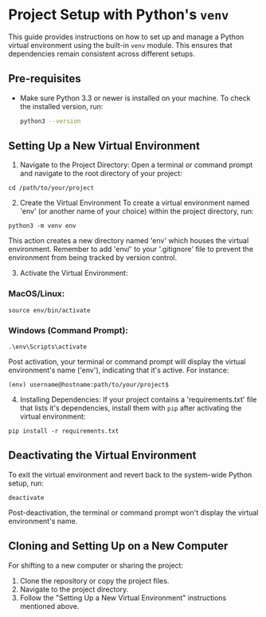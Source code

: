 # Project Setup with Python's `venv`

This guide provides instructions on how to set up and manage a Python virtual environment using the built-in `venv` module. This ensures that dependencies remain consistent across different setups.

## Pre-requisites

- Make sure Python 3.3 or newer is installed on your machine. To check the installed version, run:
  ```bash
  python3 --version

## Setting Up a New Virtual Environment

1. Navigate to the Project Directory:
Open a terminal or command prompt and navigate to the root directory of your project:

```
cd /path/to/your/project
```

2.  Create the Virtual Environment
To create a virtual environment named 'env' (or another name of your choice) within the project directory, run:

```
python3 -m venv env
```

This action creates a new directory named 'env' which houses the virtual environment.  Remember to add 'env/' to your '.gitignore' file to prevent the environment from being tracked by version control.

3. Activate the Virtual Environment:
### MacOS/Linux:

```
source env/bin/activate
```
### Windows (Command Prompt):

```
.\env\Scripts\activate
```

Post activation, your terminal or command prompt will display the virtual environment's name ('env'), indicating that it's active.  For instance:

```
(env) username@hostname:path/to/your/project$
```

4. Installing Dependencies:
If your project contains a 'requirements.txt' file that lists it's dependencies, install them with `pip` after activating the virtual environment:

```
pip install -r requirements.txt
```

## Deactivating the Virtual Environment
To exit the virtual environment and revert back to the system-wide Python setup, run: 

```
deactivate
```

Post-deactivation, the terminal or command prompt won't display the virtual environment's name.

## Cloning and Setting Up on a New Computer
For shifting to a new computer or sharing the project:

1. Clone the repository or copy the project files.
2. Navigate to the project directory.
3. Follow the "Setting Up a New Virtual Environment" instructions mentioned above.
